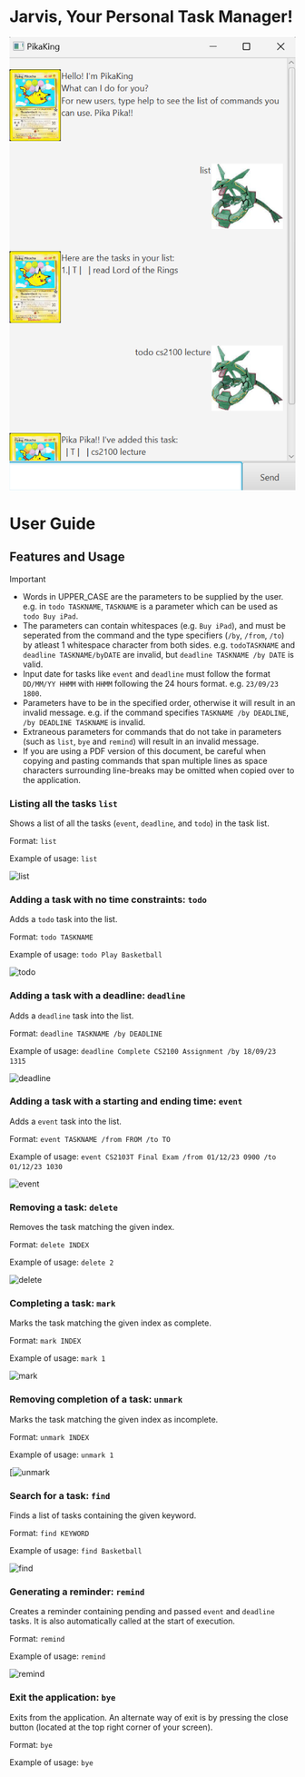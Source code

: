 # Jarvis, Your Personal Task Manager!

![Jarvis](Ui.png)

# User Guide

## Features and Usage

> [!IMPORTANT]
> - Words in UPPER_CASE are the parameters to be supplied by the user. e.g. in ```todo TASKNAME```, ```TASKNAME``` is a parameter which can be used as ```todo Buy iPad```.
> - The parameters can contain whitespaces (e.g. ```Buy iPad```), and must be seperated from the command and the type specifiers (```/by```, ```/from```, ```/to```) by atleast 1 whitespace character from both sides. e.g. ```todoTASKNAME``` and ```deadline TASKNAME/byDATE``` are invalid, but ```deadline TASKNAME /by DATE``` is valid. 
> - Input date for tasks like ```event``` and ```deadline``` must follow the format ```DD/MM/YY HHMM``` with ```HHMM``` following the 24 hours format. e.g. ```23/09/23 1800```.
> - Parameters have to be in the specified order, otherwise it will result in an invalid message. e.g. if the command specifies ```TASKNAME /by DEADLINE```,
>   ```/by DEADLINE TASKNAME``` is invalid.
> - Extraneous parameters for commands that do not take in parameters (such as ```list```, ```bye``` and ```remind```) will result in an invalid message.
> - If you are using a PDF version of this document, be careful when copying and pasting commands that span multiple lines as space characters surrounding
>   line-breaks may be omitted when copied over to the application.

### Listing all the tasks ```list```
Shows a list of all the tasks (```event```, ```deadline```, and ```todo```) in the task list.

Format: ```list```

Example of usage: `list`

![list](https://github.com/shishirbychapur/ip/assets/95522842/a11c6b95-4008-4775-beea-7ce87e23452b)

### Adding a task with no time constraints: ```todo```
Adds a ```todo``` task into the list.

Format: ```todo TASKNAME```

Example of usage: `todo Play Basketball`

![todo](https://github.com/shishirbychapur/ip/assets/95522842/c63b201e-e1c7-4fd7-ae65-a220862066f0)

### Adding a task with a deadline: ```deadline```
Adds a ```deadline``` task into the list.

Format: ```deadline TASKNAME /by DEADLINE```

Example of usage: ```deadline Complete CS2100 Assignment /by 18/09/23 1315```

![deadline](https://github.com/shishirbychapur/ip/assets/95522842/054d6b7a-3563-4b51-b96f-aead44570f59)

### Adding a task with a starting and ending time: ```event```
Adds a ```event``` task into the list.

Format: ```event TASKNAME /from FROM /to TO```

Example of usage: ```event CS2103T Final Exam /from 01/12/23 0900 /to 01/12/23 1030```

![event](https://github.com/shishirbychapur/ip/assets/95522842/544bee3a-0169-475b-bfc3-e00c6f41391a)

### Removing a task: ```delete```
Removes the task matching the given index.

Format: ```delete INDEX```

Example of usage: ```delete 2```

![delete](https://github.com/shishirbychapur/ip/assets/95522842/f7507b9e-87ea-4347-a506-b5e01bdbfd7b)

### Completing a task: ```mark```
Marks the task matching the given index as complete.

Format: ```mark INDEX```

Example of usage: ```mark 1```

![mark](https://github.com/shishirbychapur/ip/assets/95522842/6a28eae4-ab66-405a-a834-9f34d0a059cb)

### Removing completion of a task: ```unmark```
Marks the task matching the given index as incomplete.

Format: ```unmark INDEX```

Example of usage: ```unmark 1```

[![unmark](https://github.com/shishirbychapur/ip/assets/95522842/ab678d38-38ea-4dff-9254-072b4ac8e785)

### Search for a task: ```find```
Finds a list of tasks containing the given keyword.

Format: ```find KEYWORD```

Example of usage: ```find Basketball```

![find](https://github.com/shishirbychapur/ip/assets/95522842/92f933be-d9f0-4071-98dd-55a93162deaf)

### Generating a reminder: ```remind```
Creates a reminder containing pending and passed ```event``` and ```deadline``` tasks.
It is also automatically called at the start of execution.

Format: ```remind```

Example of usage: ```remind```

![remind](https://github.com/shishirbychapur/ip/assets/95522842/df51bf50-e0ed-42df-8965-813fac366f4b)

### Exit the application: ```bye```
Exits from the application. An alternate way of exit is by pressing the close button (located at the top right corner of your screen).

Format: ```bye```

Example of usage: `bye`
